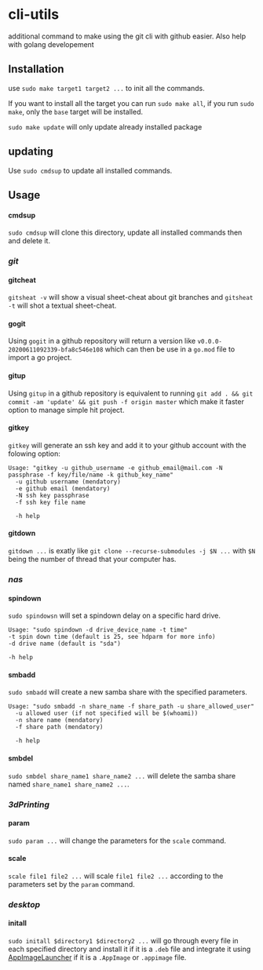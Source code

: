 # cli-utils
additional command to make using the git cli with github easier. Also help with golang developement

## Installation

use `sudo make target1 target2 ...` to init all the commands.

If you want to install all the target you can run `sudo make all`, if you run `sudo make`, only the `base` target will be installed.

`sudo make update` will only update already installed package

## updating

Use `sudo cmdsup` to update all installed commands.

## Usage

#### cmdsup

`sudo cmdsup` will clone this directory, update all installed commands then and delete it.

### _git_

#### gitcheat

`gitsheat -v` will show a visual sheet-cheat about git branches and `gitsheat -t` will shot a textual sheet-cheat.

#### gogit

Using `gogit` in a github repository will return a version like `v0.0.0-20200611092339-bfa8c546e108` which can then be use in a `go.mod` file to import a go project.

#### gitup

Using  `gitup` in a github repository is equivalent to running `git add . && git commit -am 'update' && git push -f origin master` which make it faster option to manage simple hit project.

#### gitkey

`gitkey` will generate an ssh key and add it to your github account with the folowing option:

```
Usage: "gitkey -u github_username -e github_email@mail.com -N passphrase -f key/file/name -k github_key_name"
  -u github username (mendatory)
  -e github email (mendatory)
  -N ssh key passphrase
  -f ssh key file name

  -h help
```

#### gitdown

`gitdown ...` is exatly like `git clone --recurse-submodules -j $N ...` with `$N` being the number of thread that your computer has.

### _nas_

#### spindown

`sudo spindowsn` will set a spindown delay on a specific hard drive.

```
Usage: "sudo spindown -d drive_device_name -t time"
-t spin down time (default is 25, see hdparm for more info)
-d drive name (default is "sda")

-h help
```

#### smbadd

`sudo smbadd` will create a new samba share with the specified parameters.

```
Usage: "sudo smbadd -n share_name -f share_path -u share_allowed_user"
  -u allowed user (if not specified will be $(whoami))
  -n share name (mendatory)
  -f share path (mendatory)

  -h help
```

#### smbdel

`sudo smbdel share_name1 share_name2 ...` will delete the samba share named `share_name1 share_name2 ...`.

### _3dPrinting_

#### param

`sudo param ...` will change the parameters for the `scale` command.

#### scale

`scale file1 file2 ...` will scale `file1 file2 ...` according to the parameters set by the `param` command.

### _desktop_

#### initall

`sudo initall $directory1 $directory2 ...` will go through every file in each specified directory and install it if it is a `.deb` file and integrate it using [AppImageLauncher](https://github.com/TheAssassin/AppImageLauncher) if it is a `.AppImage` or `.appimage` file.
